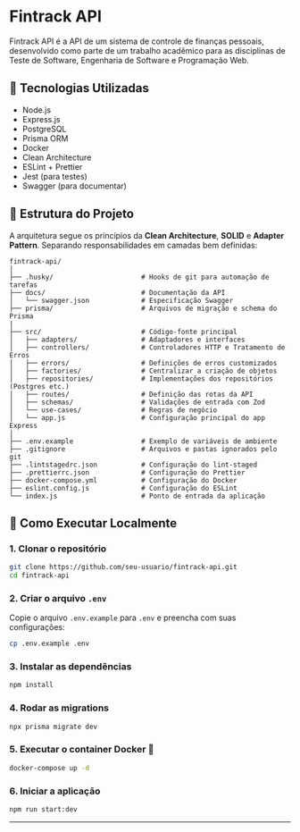 # Fintrack API

Fintrack API é a API de um sistema de controle de finanças pessoais, desenvolvido como parte de um trabalho acadêmico para as disciplinas de Teste de Software, Engenharia de Software e Programação Web.

## 🦰 Tecnologias Utilizadas

- Node.js
- Express.js
- PostgreSQL
- Prisma ORM
- Docker
- Clean Architecture
- ESLint + Prettier
- Jest (para testes)
- Swagger (para documentar)

## 📁 Estrutura do Projeto

A arquitetura segue os princípios da **Clean Architecture**, **SOLID** e **Adapter Pattern**. Separando responsabilidades em camadas bem definidas:

```
fintrack-api/
│
├── .husky/                      # Hooks de git para automação de tarefas
├── docs/                        # Documentação da API
│   └── swagger.json             # Especificação Swagger
├── prisma/                      # Arquivos de migração e schema do Prisma
|
├── src/                         # Código-fonte principal
│   ├── adapters/                # Adaptadores e interfaces
│   ├── controllers/             # Controladores HTTP e Tratamento de Erros
│   ├── errors/                  # Definições de erros customizados
│   ├── factories/               # Centralizar a criação de objetos
│   ├── repositories/            # Implementações dos repositórios (Postgres etc.)
│   ├── routes/                  # Definição das rotas da API
│   ├── schemas/                 # Validações de entrada com Zod
│   └── use-cases/               # Regras de negócio
│   └── app.js                   # Configuração principal do app Express
│
├── .env.example                 # Exemplo de variáveis de ambiente
├── .gitignore                   # Arquivos e pastas ignorados pelo git
├── .lintstagedrc.json           # Configuração do lint-staged
├── .prettierrc.json             # Configuração do Prettier
├── docker-compose.yml           # Configuração do Docker
├── eslint.config.js             # Configuração do ESLint
└── index.js                     # Ponto de entrada da aplicação

```

## 🚀 Como Executar Localmente

### 1. Clonar o repositório

```bash
git clone https://github.com/seu-usuario/fintrack-api.git
cd fintrack-api
```

### 2. Criar o arquivo `.env`

Copie o arquivo `.env.example` para `.env` e preencha com suas configurações:

```bash
cp .env.example .env
```

### 3. Instalar as dependências

```bash
npm install
```

### 4. Rodar as migrations

```bash
npx prisma migrate dev
```

### 5. Executar o container Docker 🐳

```bash
docker-compose up -d
```

### 6. Iniciar a aplicação

```bash
npm run start:dev
```

---
